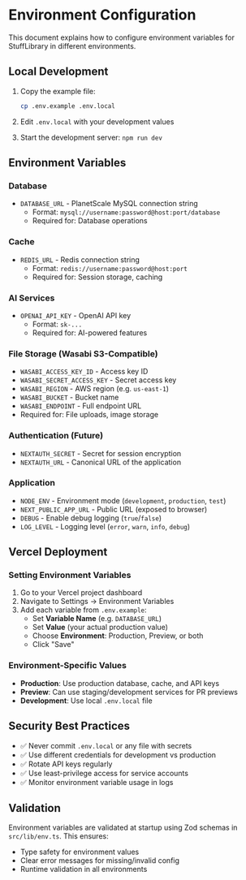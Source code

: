 # Environment Configuration

This document explains how to configure environment variables for StuffLibrary in different environments.

## Local Development

1. Copy the example file:

   ```bash
   cp .env.example .env.local
   ```

2. Edit `.env.local` with your development values
3. Start the development server: `npm run dev`

## Environment Variables

### Database

- `DATABASE_URL` - PlanetScale MySQL connection string
  - Format: `mysql://username:password@host:port/database`
  - Required for: Database operations

### Cache

- `REDIS_URL` - Redis connection string
  - Format: `redis://username:password@host:port`
  - Required for: Session storage, caching

### AI Services

- `OPENAI_API_KEY` - OpenAI API key
  - Format: `sk-...`
  - Required for: AI-powered features

### File Storage (Wasabi S3-Compatible)

- `WASABI_ACCESS_KEY_ID` - Access key ID
- `WASABI_SECRET_ACCESS_KEY` - Secret access key
- `WASABI_REGION` - AWS region (e.g. `us-east-1`)
- `WASABI_BUCKET` - Bucket name
- `WASABI_ENDPOINT` - Full endpoint URL
- Required for: File uploads, image storage

### Authentication (Future)

- `NEXTAUTH_SECRET` - Secret for session encryption
- `NEXTAUTH_URL` - Canonical URL of the application

### Application

- `NODE_ENV` - Environment mode (`development`, `production`, `test`)
- `NEXT_PUBLIC_APP_URL` - Public URL (exposed to browser)
- `DEBUG` - Enable debug logging (`true`/`false`)
- `LOG_LEVEL` - Logging level (`error`, `warn`, `info`, `debug`)

## Vercel Deployment

### Setting Environment Variables

1. Go to your Vercel project dashboard
2. Navigate to Settings → Environment Variables
3. Add each variable from `.env.example`:
   - Set **Variable Name** (e.g. `DATABASE_URL`)
   - Set **Value** (your actual production value)
   - Choose **Environment**: Production, Preview, or both
   - Click "Save"

### Environment-Specific Values

- **Production**: Use production database, cache, and API keys
- **Preview**: Can use staging/development services for PR previews
- **Development**: Use local `.env.local` file

## Security Best Practices

- ✅ Never commit `.env.local` or any file with secrets
- ✅ Use different credentials for development vs production
- ✅ Rotate API keys regularly
- ✅ Use least-privilege access for service accounts
- ✅ Monitor environment variable usage in logs

## Validation

Environment variables are validated at startup using Zod schemas in `src/lib/env.ts`. This ensures:

- Type safety for environment values
- Clear error messages for missing/invalid config
- Runtime validation in all environments
